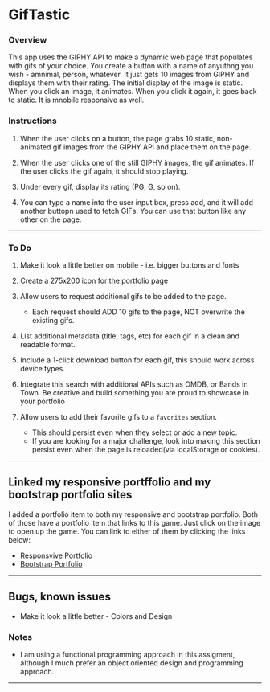 # GifTastic

### Overview

This app uses the GIPHY API to make a dynamic web page that populates with gifs of your choice. You create a button with a name of anyuthng you wish - amnimal, person, whatever.  It just gets 10 images from GIPHY and displays them with their rating.  The initial display of the image is static.  When you click an image, it animates.  When you click it again, it goes back to static.  It is mnobile responsive as well.

### Instructions

1. When the user clicks on a button, the page grabs 10 static, non-animated gif images from the GIPHY API and place them on the page.

2. When the user clicks one of the still GIPHY images, the gif animates. If the user clicks the gif again, it should stop playing.

3. Under every gif, display its rating (PG, G, so on).

4. You can type a name into the user input box, press add, and it will add another buttopn used to fetch GIFs.  You can use that button like any other on the page.

- - -

### To Do

1. Make it look a little better on mobile - i.e. bigger buttons and fonts

2. Create a 275x200 icon for the portfolio page

3. Allow users to request additional gifs to be added to the page.
   * Each request should ADD 10 gifs to the page, NOT overwrite the existing gifs.

4. List additional metadata (title, tags, etc) for each gif in a clean and readable format.

5. Include a 1-click download button for each gif, this should work across device types.

6. Integrate this search with additional APIs such as OMDB, or Bands in Town. Be creative and build something you are proud to showcase in your portfolio

7. Allow users to add their favorite gifs to a `favorites` section.
   * This should persist even when they select or add a new topic.
   * If you are looking for a major challenge, look into making this section persist even when the page is reloaded(via localStorage or cookies).

- - -

## Linked my responsive portffolio and my bootstrap portfolio sites

I added a portfolio item to both my responsive and bootstrap portfolio.  Both of those have a portfolio item that links to this game.  Just click on the image to open up the game.  You can link to either of them by clicking the links below:

* [Responsvive Portfolio](https://plinck.github.io/Responsive-Portfolio/portfolio.html)
* [Bootstrap Portfolio](https://plinck.github.io/Bootstrap-Portfolio/portfolio.html)

- - -

## Bugs, known issues

* Make it look a little better - Colors and Design

### Notes

* I am using a functional programming approach in this assigment, although I much prefer an object oriented design and programming approach.  

- - -